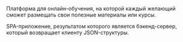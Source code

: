 Платформа для онлайн-обучения, на которой каждый желающий сможет размещать свои полезные материалы или курсы.

SPA-приложение, результатом которого является бэкенд-сервер, который возвращает клиенту JSON-структуры.
